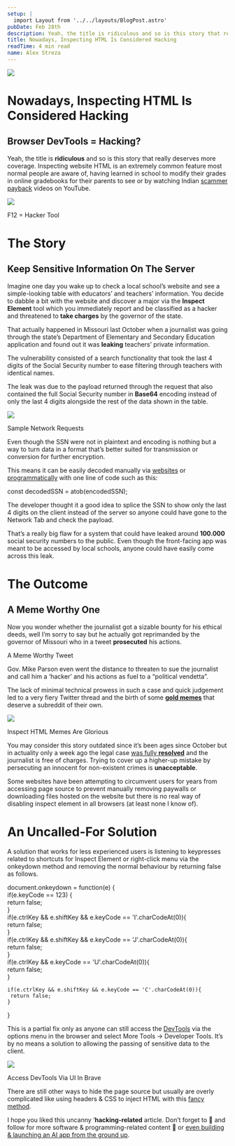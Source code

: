 ```yaml
---
setup: |
  import Layout from '../../layouts/BlogPost.astro'
pubDate: Feb 28th
description: Yeah, the title is ridiculous and so is this story that really deserves more coverage. Inspecting website HTML is an extremely common feature most normal people are aware of, having learned in school…
title: Nowadays, Inspecting HTML Is Considered Hacking
readTime: 4 min read
name: Alex Streza
---
```


![](https://miro.medium.com/max/1400/1*unzpkt9zgl3TG4L3oUsC8Q.png)

# Nowadays, Inspecting HTML Is Considered Hacking

## Browser DevTools = Hacking?

Yeah, the title is **ridiculous** and so is this story that really deserves more coverage. Inspecting website HTML is an extremely common feature most normal people are aware of, having learned in school to modify their grades in online gradebooks for their parents to see or by watching Indian [scammer payback](https://www.youtube.com/watch?v=B20Ul9sKb1E) videos on YouTube.

![](https://miro.medium.com/max/1134/0*NGQLn8dG7rchkEl7.png)

F12 = Hacker Tool

# The Story

## Keep Sensitive Information On The Server

Imagine one day you wake up to check a local school’s website and see a simple-looking table with educators’ and teachers’ information. You decide to dabble a bit with the website and discover a major via the **Inspect Element** tool which you immediately report and be classified as a hacker and threatened to **take charges** by the governor of the state.

That actually happened in Missouri last October when a journalist was going through the state’s Department of Elementary and Secondary Education application and found out it was **leaking** teachers’ private information.

The vulnerability consisted of a search functionality that took the last 4 digits of the Social Security number to ease filtering through teachers with identical names.

The leak was due to the payload returned through the request that also contained the full Social Security number in **Base64** encoding instead of only the last 4 digits alongside the rest of the data shown in the table.

![](https://miro.medium.com/max/1400/1*5vPKMDEk33UkDVMexnMjJg.png)

Sample Network Requests

Even though the SSN were not in plaintext and encoding is nothing but a way to turn data in a format that’s better suited for transmission or conversion for further encryption.

This means it can be easily decoded manually via [websites](https://www.base64decode.org/) or [programmatically](https://developer.mozilla.org/en-US/docs/Glossary/Base64) with one line of code such as this:

const decodedSSN = atob(encodedSSN);

The developer thought it a good idea to splice the SSN to show only the last 4 digits on the client instead of the server so anyone could have gone to the Network Tab and check the payload.

That’s a really big flaw for a system that could have leaked around **100.000** social security numbers to the public. Even though the front-facing app was meant to be accessed by local schools, anyone could have easily come across this leak.

# The Outcome

## A Meme Worthy One

Now you wonder whether the journalist got a sizable bounty for his ethical deeds, well I’m sorry to say but he actually got reprimanded by the governor of Missouri who in a tweet **prosecuted** his actions.

A Meme Worthy Tweet

Gov. Mike Parson even went the distance to threaten to sue the journalist and call him a ‘hacker’ and his actions as fuel to a “political vendetta”.

The lack of minimal technical prowess in such a case and quick judgement led to a very fiery Twitter thread and the birth of some [**gold memes**](https://www.reddit.com/r/missouri/comments/q9eqka/can_we_do_memes_because_this_is_a_very_memeable/) that deserve a subreddit of their own.

![](https://miro.medium.com/max/1400/0*RjlllGChAo8IAkKN.jpg)

Inspect HTML Memes Are Glorious

You may consider this story outdated since it’s been ages since October but in actuality only a week ago the legal case [was fully **resolved**](https://www.theregister.com/2022/02/15/missouri_html_hacking/) and the journalist is free of charges. Trying to cover up a higher-up mistake by persecuting an innocent for non-existent crimes is **unacceptable**.

Some websites have been attempting to circumvent users for years from accessing page source to prevent manually removing paywalls or downloading files hosted on the website but there is no real way of disabling inspect element in all browsers (at least none I know of).

# An Uncalled-For Solution

A solution that works for less experienced users is listening to keypresses related to shortcuts for Inspect Element or right-click menu via the onkeydown method and removing the normal behaviour by returning false as follows.

document.onkeydown = function(e) {  
 if(e.keyCode == 123) {  
 return false;  
 }  
 if(e.ctrlKey && e.shiftKey && e.keyCode == 'I'.charCodeAt(0)){  
 return false;  
 }  
 if(e.ctrlKey && e.shiftKey && e.keyCode == 'J'.charCodeAt(0)){  
 return false;  
 }  
 if(e.ctrlKey && e.keyCode == 'U'.charCodeAt(0)){  
 return false;  
 }

    if(e.ctrlKey && e.shiftKey && e.keyCode == 'C'.charCodeAt(0)){
     return false;
    }

}

This is a partial fix only as anyone can still access the [DevTools](https://developer.chrome.com/docs/devtools/) via the options menu in the browser and select More Tools -> Developer Tools. It’s by no means a solution to allowing the passing of sensitive data to the client.

![](https://miro.medium.com/max/1400/1*KwftsE2HkXkM1hjFfVqllw.png)

Access DevTools Via UI In Brave

There are still other ways to hide the page source but usually are overly complicated like using headers & CSS to inject HTML with this [fancy method](https://www.youtube.com/watch?v=msdymgkhePo).

I hope you liked this uncanny ‘**hacking-related** article. Don’t forget to 👏 and follow for more software & programming-related content 💜 or [even building & launching an AI app from the ground up](https://medium.com/r?url=https%3A%2F%2Fjavascript.plainenglish.io%2Fhow-i-launched-a-saas-in-60-days-with-an-empty-pocket-313aa59c3e78).
